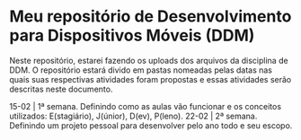 # Meu repositório de Desenvolvimento para Dispositivos Móveis (DDM)

Neste repositório, estarei fazendo os uploads dos arquivos da disciplina de DDM.
O repositório estará divido em pastas nomeadas pelas datas nas quais suas respectivas atividades foram propostas e essas atividades serão descritas neste documento.

15-02 | 1ª semana. Definindo como as aulas vão funcionar e os conceitos utilizados: E(stagiário), J(únior), D(ev), P(leno).
22-02 | 2ª semana. Definindo um projeto pessoal para desenvolver pelo ano todo e seu escopo.
